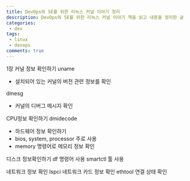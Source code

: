 ```yaml
---
title: DevOps와 SE를 위한 리눅스 커널 이야기 정리
description: DevOps와 SE를 위한 리눅스 커널 이야기 책을 읽고 내용을 정리한 글
categories:
 - dev
tags:
 - linux
 - devops
comments: true
---
```



1장 
커널 정보 확인하기
uname 
- 설치되어 있는 커널의 버전 관련 정보를 확인

dmesg 
- 커널의 디버그 메시지 확인

CPU정보 확인하기
dmidecode
- 하드웨어 정보 확인하기
- bios, system, processor 주로 사용
- memory 명령어로 메모리 정보 확인

디스크 정보확인하기
df 명령어 사용
smartctl 툴 사용

네트워크 정보 확인
lspci 네트워크 카드 정보 확인
ethtool 연결 상태 확인